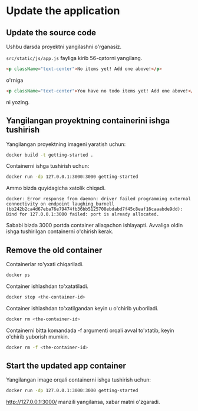 # Update the application

## Update the source code

Ushbu darsda proyektni yangilashni o'rganasiz.

`src/static/js/app.js` fayliga kirib 56-qatorni yangilang.

```html
<p className="text-center">No items yet! Add one above!</p>
```

o'rniga

```html
<p className="text-center">You have no todo items yet! Add one above!</p>
```

ni yozing.

## Yangilangan proyektning containerini ishga tushirish

Yangilangan proyektning imageni yaratish uchun:

```bash
docker build -t getting-started .
```

Containerni ishga tushirish uchun:

```bash
docker run -dp 127.0.0.1:3000:3000 getting-started
```

Ammo bizda quyidagicha xatolik chiqadi.

```text
docker: Error response from daemon: driver failed programming external connectivity on endpoint laughing_burnell 
(bb242b2ca4d67eba76e79474fb36bb5125708ebdabd7f45c8eaf16caaabde9dd): Bind for 127.0.0.1:3000 failed: port is already allocated.
```

Sababi bizda 3000 portda container allaqachon ishlayapti. Avvaliga oldin ishga tushirilgan containerni o'chirish kerak.

## Remove the old container

Containerlar ro'yxati chiqariladi.

```bash
docker ps
```

Container ishlashdan to'xatatiladi.

```bash
docker stop <the-container-id>
```

Container ishlashdan to'xatilgandan keyin u o'chirib yuboriladi.

```bash
docker rm <the-container-id>
```

Containerni bitta komandada -f argumenti orqali avval to'xtatib, keyin o'chirib yuborish mumkin.

```bash
docker rm -f <the-container-id>
```

## Start the updated app container

Yangilangan image orqali containerni ishga tushirish uchun:

```bash
docker run -dp 127.0.0.1:3000:3000 getting-started
```

http://127.0.0.1:3000/ manzili yangilansa, xabar matni o'zgaradi.
